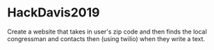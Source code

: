 # HackDavis2019
Create a website that takes in user's zip code and then finds the local congressman and contacts then (using twilio) when they write a text. 
